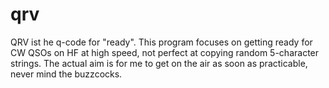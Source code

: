 # qrv
QRV ist he q-code for "ready".  This program focuses on getting ready for CW QSOs on HF at high speed, not perfect at copying random 5-character strings.  The actual aim is for me to get on the air as soon as practicable, never mind the buzzcocks.
